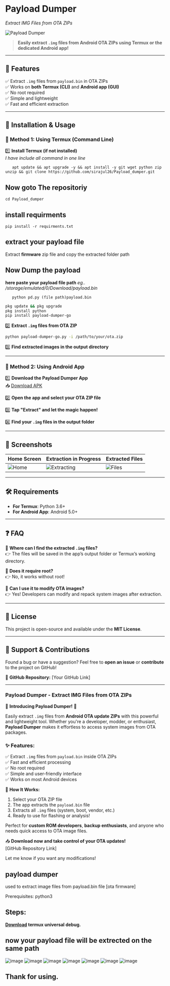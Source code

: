 # **Payload Dumper**
*Extract IMG Files from OTA ZIPs* 

![Payload Dumper](/reference_pics/Banner.png)  

> **Easily extract `.img` files from Android OTA ZIPs using Termux or the dedicated Android app!**  

---

## 🚀 **Features**  
✅ Extract `.img` files from `payload.bin` in OTA ZIPs  
✅ Works on **both Termux (CLI)** and **Android app (GUI)**  
✅ No root required  
✅ Simple and lightweight  
✅ Fast and efficient extraction  

---

## 📌 **Installation & Usage**  

### **🔹 Method 1: Using Termux (Command Line)**  

1️⃣ **Install Termux (if not installed)**  
*I have include all command in one line*

       apt update && apt upgrade -y && apt install -y git wget python zip unzip && git clone https://github.com/sirajul26/Payload_dumper.git
## Now goto The repositoriy
    cd Payload_dumper
## install requirments
    pip install -r requirments.txt

## extract your payload file
Extract **firmware** zip file and copy the extracted folder path

## Now Dump the payload 
**here paste your payload file path**
*eg.. /storage/emulated/0/Download/payload.bin*

       python pd.py (file path)payload.bin
   ```bash
   pkg update && pkg upgrade
   pkg install python
   pip install payload-dumper-go
   ```

2️⃣ **Extract `.img` files from OTA ZIP**  
   ```bash
   python payload-dumper-go.py -i /path/to/your/ota.zip
   ```

3️⃣ **Find extracted images in the output directory**  

---

### **🔹 Method 2: Using Android App**  

1️⃣ **Download the Payload Dumper App**  
   📥 [Download APK]()  

2️⃣ **Open the app and select your OTA ZIP file**  

3️⃣ **Tap "Extract" and let the magic happen!**  

4️⃣ **Find your `.img` files in the output folder**  

---

## 📸 **Screenshots**  
| Home Screen | Extraction in Progress | Extracted Files |
|-------------|----------------------|----------------|
| ![Home](/reference_pics/Home.jpg) | ![Extracting](/reference_pics/Extracting.jpg) | ![Files](/reference_pics/files.jpg) |

---

## 🛠 **Requirements**  
- **For Termux**: Python 3.6+  
- **For Android App**: Android 5.0+  

---

## ❓ **FAQ**  

🔹 **Where can I find the extracted `.img` files?**  
👉 The files will be saved in the app’s output folder or Termux’s working directory.  

🔹 **Does it require root?**  
👉 No, it works without root!  

🔹 **Can I use it to modify OTA images?**  
👉 Yes! Developers can modify and repack system images after extraction.  

---

## 📜 **License**  
This project is open-source and available under the **MIT License**.  

---

## 💬 **Support & Contributions**  
Found a bug or have a suggestion? Feel free to **open an issue** or **contribute** to the project on GitHub!  

📌 **GitHub Repository:** [Your GitHub Link]  

---




### **Payload Dumper - Extract IMG Files from OTA ZIPs**  

🚀 **Introducing Payload Dumper!** 🚀  

Easily extract `.img` files from **Android OTA update ZIPs** with this powerful and lightweight tool. Whether you're a developer, modder, or enthusiast, **Payload Dumper** makes it effortless to access system images from OTA packages.  

### ✨ **Features:**  
✅ Extract `.img` files from `payload.bin` inside OTA ZIPs  
✅ Fast and efficient processing  
✅ No root required  
✅ Simple and user-friendly interface  
✅ Works on most Android devices  

🔧 **How It Works:**  
1. Select your OTA ZIP file  
2. The app extracts the `payload.bin` file  
3. Extracts all `.img` files (system, boot, vendor, etc.)  
4. Ready to use for flashing or analysis!  

Perfect for **custom ROM developers**, **backup enthusiasts**, and anyone who needs quick access to OTA image files.  

📥 **Download now and take control of your OTA updates!**  
[GitHub Repository Link]  

Let me know if you want any modifications!


## payload dumper
used to extract image files from payload.bin file [ota firmware]

Prerequisites: python3

## Steps:
**[Download](https://github.com/termux/termux-app.git) termux universal debug.**

## now your payload file will be extrected on the same path 
![image](/reference_pics/1.1.png)
![image](/reference_pics/1.2.png)
![image](/references_pics/2.1.png)
![image](/references_pics/2.2.png)
![image](/references_pics/3.1.png)
![image](/references_pics/3.2.png)
![image](/references_pics/3.3.png)
## Thank for using.
